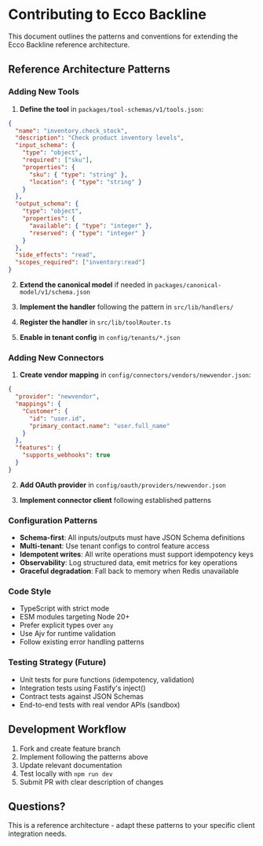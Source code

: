 # Contributing to Ecco Backline

This document outlines the patterns and conventions for extending the Ecco Backline reference architecture.

## Reference Architecture Patterns

### Adding New Tools

1. **Define the tool** in `packages/tool-schemas/v1/tools.json`:
```json
{
  "name": "inventory.check_stock",
  "description": "Check product inventory levels",
  "input_schema": {
    "type": "object",
    "required": ["sku"],
    "properties": {
      "sku": { "type": "string" },
      "location": { "type": "string" }
    }
  },
  "output_schema": {
    "type": "object",
    "properties": {
      "available": { "type": "integer" },
      "reserved": { "type": "integer" }
    }
  },
  "side_effects": "read",
  "scopes_required": ["inventory:read"]
}
```

2. **Extend the canonical model** if needed in `packages/canonical-model/v1/schema.json`

3. **Implement the handler** following the pattern in `src/lib/handlers/`

4. **Register the handler** in `src/lib/toolRouter.ts`

5. **Enable in tenant config** in `config/tenants/*.json`

### Adding New Connectors

1. **Create vendor mapping** in `config/connectors/vendors/newvendor.json`:
```json
{
  "provider": "newvendor",
  "mappings": {
    "Customer": {
      "id": "user.id",
      "primary_contact.name": "user.full_name"
    }
  },
  "features": {
    "supports_webhooks": true
  }
}
```

2. **Add OAuth provider** in `config/oauth/providers/newvendor.json`

3. **Implement connector client** following established patterns

### Configuration Patterns

- **Schema-first**: All inputs/outputs must have JSON Schema definitions
- **Multi-tenant**: Use tenant configs to control feature access
- **Idempotent writes**: All write operations must support idempotency keys
- **Observability**: Log structured data, emit metrics for key operations
- **Graceful degradation**: Fall back to memory when Redis unavailable

### Code Style

- TypeScript with strict mode
- ESM modules targeting Node 20+
- Prefer explicit types over `any`
- Use Ajv for runtime validation
- Follow existing error handling patterns

### Testing Strategy (Future)

- Unit tests for pure functions (idempotency, validation)
- Integration tests using Fastify's inject()
- Contract tests against JSON Schemas
- End-to-end tests with real vendor APIs (sandbox)

## Development Workflow

1. Fork and create feature branch
2. Implement following the patterns above  
3. Update relevant documentation
4. Test locally with `npm run dev`
5. Submit PR with clear description of changes

## Questions?

This is a reference architecture - adapt these patterns to your specific client integration needs.
